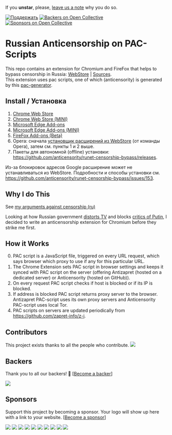If you __unstar__, please, [leave us a note](https://github.com/anticensority/runet-censorship-bypass/issues) why you do so. 

[d1]: https://img.shields.io/badge/Поддержать-❤-green.svg
[d2]: https://rebrand.ly/ac-donate

[![Поддержать][d1]][d2]
[![Backers on Open Collective](https://opencollective.com/anticensority/backers/badge.svg)](#backers)
 [![Sponsors on Open Collective](https://opencollective.com/anticensority/sponsors/badge.svg)](#sponsors) 

# Russian Anticensorship on PAC-Scripts

This repo contains an extension for Chromium and FireFox that helps to bypass censorship in Russia: [WebStore](https://chrome.google.com/webstore/detail/npgcnondjocldhldegnakemclmfkngch)
| [Sources](./extensions/chromium/runet-censorship-bypass).  
This extension uses pac scripts, one of which (anticensority) is generated by this [pac-generator].

[pac-generator]: https://github.com/anticensority/pac-script-generator

## Install / Установка

1. [Chrome Web Store](https://rebrand.ly/ac-webstore)
2. [Chrome Web Store (MINI)](https://rebrand.ly/ac-webstore-mini)
3. [Microsoft Edge Add-ons](https://rebrand.ly/ac-msstore)
4. [Microsoft Edge Add-ons (MINI)](https://rebrand.ly/ac-msstore-mini)
5. [FireFox Add-ons (Beta)](https://rebrand.ly/ac-firefox)
6. Opera: сначала [установщик расширений из WebStore](https://addons.opera.com/ru/extensions/details/install-chrome-extensions/) (от команды Opera), затем см. пункты 1 и 2 выше. 
7. Пакеты для автономной (offline) установки: https://github.com/anticensority/runet-censorship-bypass/releases.

Из-за блокировок адресов Google расширение может не устанавливаться из WebStore. Подробности и способы установки см. https://github.com/anticensority/runet-censorship-bypass/issues/153.

## Why I do This

See [my arguments against censorship (ru)](https://rebrand.ly/ac-arguments)

Looking at how Russian government [distorts TV](https://therussianreader.wordpress.com/2015/11/22/russian-truckers-strike-dagestan/) and blocks [critics of Putin](https://www.reuters.com/article/us-russia-internet-idUSBREA2C21L20140313),
I decided to write an anticensorship extension for Chromium before they strike me first.

## How it Works

0. PAC script is a JavaScript file, triggered on every URL request, which says browser which proxy to use if any for this particular URL.
1. The Chrome Extension sets PAC script in browser settings and keeps it synced with PAC script on the server (offering Antizapret (hosted on a dedicated server) or Anticensority (hosted on GitHub)).
2. On every request PAC script checks if host is blocked or if its IP is blocked.
3. If address is blocked PAC script returns proxy server to the browser. Antizapret PAC-script uses its own proxy servers and Anticensority PAC-script uses local Tor.
4. PAC scripts on servers are updated periodically from https://github.com/zapret-info/z-i.

## Contributors

This project exists thanks to all the people who contribute.
<a href="https://github.com/anticensority/runet-censorship-bypass/graphs/contributors"><img src="https://opencollective.com/anticensority/contributors.svg?width=890&button=false?force" /></a>


## Backers

Thank you to all our backers! 🙏 [[Become a backer](https://opencollective.com/anticensority#backer)]

<a href="https://opencollective.com/anticensority#backers" target="_blank"><img src="https://opencollective.com/anticensority/backers.svg?width=890"></a>


## Sponsors

Support this project by becoming a sponsor. Your logo will show up here with a link to your website. [[Become a sponsor](https://opencollective.com/anticensority#sponsor)]

<a href="https://opencollective.com/anticensority/sponsor/0/website" target="_blank"><img src="https://opencollective.com/anticensority/sponsor/0/avatar.svg"></a>
<a href="https://opencollective.com/anticensority/sponsor/1/website" target="_blank"><img src="https://opencollective.com/anticensority/sponsor/1/avatar.svg"></a>
<a href="https://opencollective.com/anticensority/sponsor/2/website" target="_blank"><img src="https://opencollective.com/anticensority/sponsor/2/avatar.svg"></a>
<a href="https://opencollective.com/anticensority/sponsor/3/website" target="_blank"><img src="https://opencollective.com/anticensority/sponsor/3/avatar.svg"></a>
<a href="https://opencollective.com/anticensority/sponsor/4/website" target="_blank"><img src="https://opencollective.com/anticensority/sponsor/4/avatar.svg"></a>
<a href="https://opencollective.com/anticensority/sponsor/5/website" target="_blank"><img src="https://opencollective.com/anticensority/sponsor/5/avatar.svg"></a>
<a href="https://opencollective.com/anticensority/sponsor/6/website" target="_blank"><img src="https://opencollective.com/anticensority/sponsor/6/avatar.svg"></a>
<a href="https://opencollective.com/anticensority/sponsor/7/website" target="_blank"><img src="https://opencollective.com/anticensority/sponsor/7/avatar.svg"></a>
<a href="https://opencollective.com/anticensority/sponsor/8/website" target="_blank"><img src="https://opencollective.com/anticensority/sponsor/8/avatar.svg"></a>
<a href="https://opencollective.com/anticensority/sponsor/9/website" target="_blank"><img src="https://opencollective.com/anticensority/sponsor/9/avatar.svg"></a>

